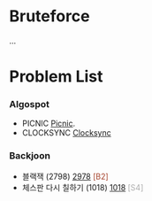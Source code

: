 # Bruteforce

...

# Problem List
### Algospot
- PICNIC [Picnic](https://github.com/KyumKyum/Algorithm_Study/blob/main/Bruteforce/picnic.py).
- CLOCKSYNC [Clocksync](https://github.com/KyumKyum/Algorithm_Study/blob/main/Bruteforce/clocksync.py)

### Backjoon
- 블랙잭 (2798) [2978](https://github.com/KyumKyum/Algorithm_Study/blob/main/Bruteforce/2978.py) <span style="color:#A6442E;">[B2]</span>
- 체스판 다시 칠하기 (1018) [1018](https://github.com/KyumKyum/Algorithm_Study/blob/main/Bruteforce/1018.py) <span style="color:#ADADAD;">[S4]</span>